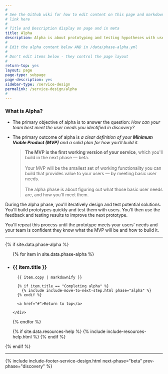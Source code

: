 ```yaml
---
#
# See the Github wiki for how to edit content on this page and markdown styles you can use:
# link here
#
# Title and Description display on page and in meta
title: Alpha
description: Alpha is about prototyping and testing hypotheses with users. Your goal in alpha is to figure out how to meet the user needs you identified in discovery. Use alpha as your chance to test many different approaches with real users before building your service.
#
# Edit the alpha content below AND in /data/phase-alpha.yml
#
# Don't edit items below - they control the page layout
#
return-top: yes
layout: page
page-type: subpage
page-description: yes
sidebar-type: /service-design
permalink: /service-design/alpha
#
---
```


### What is Alpha?

* The primary objective of alpha is to answer the question: *How can your team best meet the user needs you identified in discovery?*

* The primary outcome of alpha is *a clear definition of your **Minimum Viable Product (MVP)** and a solid plan for how you'll build it.*
  <blockquote class="plain-blockquote">
  <b>The MVP is the first working version of your service</b>, which you'll build in the next phase &mdash; beta.
  <br/><br/>Your MVP will be the smallest set of working functionality you can build that provides value to your users &mdash; by meeting basic user needs.
  <br/><br/>The alpha phase is about figuring out what those basic user needs are, and how you'll meet them.
  </blockquote>

During the alpha phase, you'll iteratively design and test potential solutions. You'll build prototypes quickly and test them with users. You'll then use the feedback and testing results to improve the next prototype.

You'll repeat this process until the prototype meets your users' needs and your team is confident they know what the MVP will be and how to build it.

<hr>


{% if site.data.phase-alpha %}

<ul class="usa-accordion secondary-accordion">

  {% for item in site.data.phase-alpha %}

  <li>
    <h3 id="{{ item.title | downcase | replace: ' ', '-' }}" class="usa-accordion-button"
      aria-expanded="false"
      aria-controls="{{ item.number }}">
      {{ item.title }}
    </h3>
    <div id="{{ item.number }}" class="usa-accordion-content secondary-accordion-content">

      {{ item.copy | markdownify }}

      {% if item.title == "Completing alpha" %}
        {% include include-move-to-next-step.html phase="alpha" %}
      {% endif %}

      <a href="#">Return to top</a>

    </div>

  </li>

  {% endfor %}

  {% if site.data.resources-help %}
    {% include include-resources-help.html %}
  {% endif %}

</ul>

{% endif %}


<hr>

{% include include-footer-service-design.html next-phase="beta" prev-phase="discovery" %}
